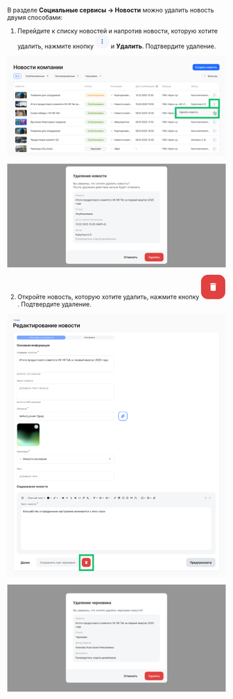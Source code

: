 В разделе **Социальные сервисы → Новости** можно удалить новость двумя способами:

1. Перейдите к списку новостей и напротив новости, которую хотите удалить, нажмите кнопку ![](./assets/IconButton2.png "inline")  и **Удалить**. Подтвердите удаление.

![](./assets/news-feed1.png)

![](./assets/news-feed4.png)

2. Откройте новость, которую хотите удалить, нажмите кнопку ![](./assets/IconButton.png "inline"). Подтвердите удаление.

![](./assets/Editnews.png)

![](./assets/news-feed.png)
